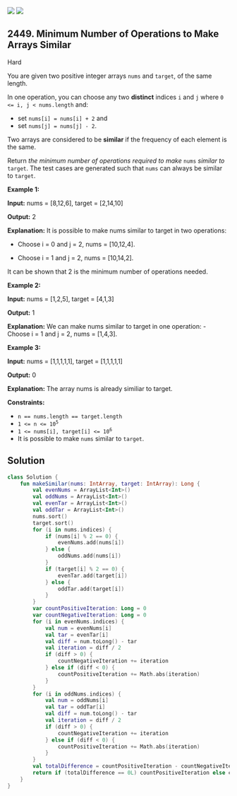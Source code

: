 [![](https://img.shields.io/github/stars/javadev/LeetCode-in-Kotlin?label=Stars&style=flat-square)](https://github.com/javadev/LeetCode-in-Kotlin)
[![](https://img.shields.io/github/forks/javadev/LeetCode-in-Kotlin?label=Fork%20me%20on%20GitHub%20&style=flat-square)](https://github.com/javadev/LeetCode-in-Kotlin/fork)

## 2449\. Minimum Number of Operations to Make Arrays Similar

Hard

You are given two positive integer arrays `nums` and `target`, of the same length.

In one operation, you can choose any two **distinct** indices `i` and `j` where `0 <= i, j < nums.length` and:

*   set `nums[i] = nums[i] + 2` and
*   set `nums[j] = nums[j] - 2`.

Two arrays are considered to be **similar** if the frequency of each element is the same.

Return _the minimum number of operations required to make_ `nums` _similar to_ `target`. The test cases are generated such that `nums` can always be similar to `target`.

**Example 1:**

**Input:** nums = [8,12,6], target = [2,14,10]

**Output:** 2

**Explanation:** It is possible to make nums similar to target in two operations: 

- Choose i = 0 and j = 2, nums = [10,12,4]. 

- Choose i = 1 and j = 2, nums = [10,14,2]. 

It can be shown that 2 is the minimum number of operations needed.

**Example 2:**

**Input:** nums = [1,2,5], target = [4,1,3]

**Output:** 1

**Explanation:** We can make nums similar to target in one operation: - Choose i = 1 and j = 2, nums = [1,4,3].

**Example 3:**

**Input:** nums = [1,1,1,1,1], target = [1,1,1,1,1]

**Output:** 0

**Explanation:** The array nums is already similiar to target.

**Constraints:**

*   `n == nums.length == target.length`
*   <code>1 <= n <= 10<sup>5</sup></code>
*   <code>1 <= nums[i], target[i] <= 10<sup>6</sup></code>
*   It is possible to make `nums` similar to `target`.

## Solution

```kotlin
class Solution {
    fun makeSimilar(nums: IntArray, target: IntArray): Long {
        val evenNums = ArrayList<Int>()
        val oddNums = ArrayList<Int>()
        val evenTar = ArrayList<Int>()
        val oddTar = ArrayList<Int>()
        nums.sort()
        target.sort()
        for (i in nums.indices) {
            if (nums[i] % 2 == 0) {
                evenNums.add(nums[i])
            } else {
                oddNums.add(nums[i])
            }
            if (target[i] % 2 == 0) {
                evenTar.add(target[i])
            } else {
                oddTar.add(target[i])
            }
        }
        var countPositiveIteration: Long = 0
        var countNegativeIteration: Long = 0
        for (i in evenNums.indices) {
            val num = evenNums[i]
            val tar = evenTar[i]
            val diff = num.toLong() - tar
            val iteration = diff / 2
            if (diff > 0) {
                countNegativeIteration += iteration
            } else if (diff < 0) {
                countPositiveIteration += Math.abs(iteration)
            }
        }
        for (i in oddNums.indices) {
            val num = oddNums[i]
            val tar = oddTar[i]
            val diff = num.toLong() - tar
            val iteration = diff / 2
            if (diff > 0) {
                countNegativeIteration += iteration
            } else if (diff < 0) {
                countPositiveIteration += Math.abs(iteration)
            }
        }
        val totalDifference = countPositiveIteration - countNegativeIteration
        return if (totalDifference == 0L) countPositiveIteration else countPositiveIteration + Math.abs(totalDifference)
    }
}
```